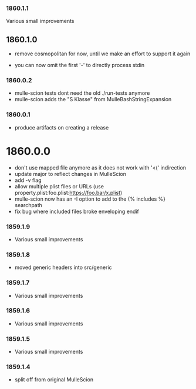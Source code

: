 ### 1860.1.1

Various small improvements

## 1860.1.0

* remove cosmopolitan for now, until we make an effort to support it again


* you can now omit the first '-' to directly process stdin


### 1860.0.2

* mulle-scion tests dont need the old ./run-tests anymore
* mulle-scion adds the "S Klasse" from MulleBashStringExpansion

### 1860.0.1

* produce artifacts on creating a release

# 1860.0.0

* don't use mapped file anymore as it does not work with '<(' indirection
* update major to reflect changes in MulleScion
* add -v flag
* allow multiple plist files or URLs (use property.plist:foo.plist:https://foo.bar/x.plist)
* mulle-scion now has an -I option to add to the {% includes %} searchpath
* fix bug where included files broke enveloping endif


### 1859.1.9

* Various small improvements

### 1859.1.8

* moved generic headers into src/generic

### 1859.1.7

* Various small improvements

### 1859.1.6

* Various small improvements

### 1859.1.5

* Various small improvements

### 1859.1.4

* split off from original MulleScion
